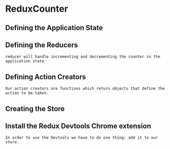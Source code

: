 # ReduxCounter

## Defining the Application State

## Defining the Reducers

    reducer will handle incrementing and decrementing the counter in the application state

## Defining Action Creators

    Our action creators are functions which return objects that define the action to be taken. 

## Creating the Store


## Install the Redux Devtools Chrome extension

    In order to use the Devtools we have to do one thing: add it to our store. 